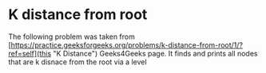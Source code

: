 # K distance from root
The following problem was taken from [https://practice.geeksforgeeks.org/problems/k-distance-from-root/1/?ref=self](this "K Distance") Geeks4Geeks page. It finds and prints all nodes that are k disnace from the root via a level
